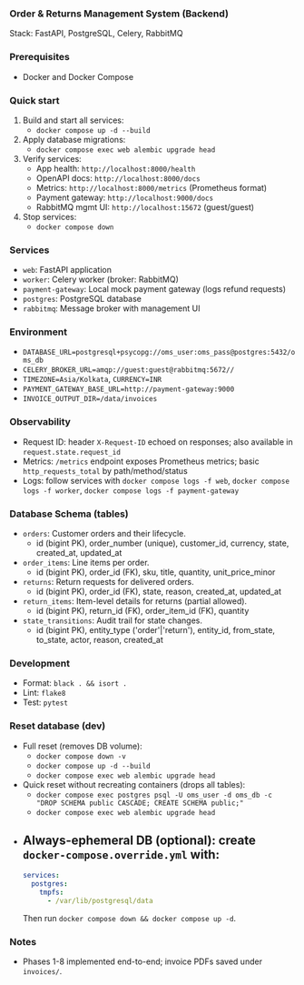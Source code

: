 ### Order & Returns Management System (Backend)

Stack: FastAPI, PostgreSQL, Celery, RabbitMQ

### Prerequisites

- Docker and Docker Compose

### Quick start

1. Build and start all services:
   - `docker compose up -d --build`
2. Apply database migrations:
   - `docker compose exec web alembic upgrade head`
3. Verify services:
   - App health: `http://localhost:8000/health`
   - OpenAPI docs: `http://localhost:8000/docs`
   - Metrics: `http://localhost:8000/metrics` (Prometheus format)
   - Payment gateway: `http://localhost:9000/docs`
   - RabbitMQ mgmt UI: `http://localhost:15672` (guest/guest)
4. Stop services:
   - `docker compose down`

### Services

- `web`: FastAPI application
- `worker`: Celery worker (broker: RabbitMQ)
- `payment-gateway`: Local mock payment gateway (logs refund requests)
- `postgres`: PostgreSQL database
- `rabbitmq`: Message broker with management UI

### Environment

- `DATABASE_URL=postgresql+psycopg://oms_user:oms_pass@postgres:5432/oms_db`
- `CELERY_BROKER_URL=amqp://guest:guest@rabbitmq:5672//`
- `TIMEZONE=Asia/Kolkata`, `CURRENCY=INR`
- `PAYMENT_GATEWAY_BASE_URL=http://payment-gateway:9000`
- `INVOICE_OUTPUT_DIR=/data/invoices`

### Observability

- Request ID: header `X-Request-ID` echoed on responses; also available in `request.state.request_id`
- Metrics: `/metrics` endpoint exposes Prometheus metrics; basic `http_requests_total` by path/method/status
- Logs: follow services with `docker compose logs -f web`, `docker compose logs -f worker`, `docker compose logs -f payment-gateway`

### Database Schema (tables)

- `orders`: Customer orders and their lifecycle.
  - id (bigint PK), order_number (unique), customer_id, currency, state, created_at, updated_at
- `order_items`: Line items per order.
  - id (bigint PK), order_id (FK), sku, title, quantity, unit_price_minor
- `returns`: Return requests for delivered orders.
  - id (bigint PK), order_id (FK), state, reason, created_at, updated_at
- `return_items`: Item-level details for returns (partial allowed).
  - id (bigint PK), return_id (FK), order_item_id (FK), quantity
- `state_transitions`: Audit trail for state changes.
  - id (bigint PK), entity_type ('order'|'return'), entity_id, from_state, to_state, actor, reason, created_at

### Development

- Format: `black . && isort .`
- Lint: `flake8`
- Test: `pytest`

### Reset database (dev)

- Full reset (removes DB volume):
  - `docker compose down -v`
  - `docker compose up -d --build`
  - `docker compose exec web alembic upgrade head`
- Quick reset without recreating containers (drops all tables):
  - `docker compose exec postgres psql -U oms_user -d oms_db -c "DROP SCHEMA public CASCADE; CREATE SCHEMA public;"`
  - `docker compose exec web alembic upgrade head`
- ## Always-ephemeral DB (optional): create `docker-compose.override.yml` with:
  ```yaml
  services:
    postgres:
      tmpfs:
        - /var/lib/postgresql/data
  ```
  Then run `docker compose down && docker compose up -d`.

### Notes

- Phases 1-8 implemented end-to-end; invoice PDFs saved under `invoices/`.

